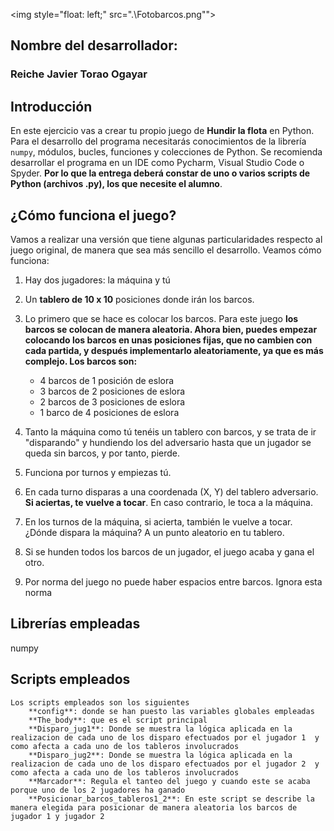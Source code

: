 
<img style="float: left;" src=".\Fotobarcos.png"">

## Nombre del desarrollador:

### **Reiche Javier Torao Ogayar**


## Introducción
En este ejercicio vas a crear tu propio juego de **Hundir la flota** en Python. Para el desarrollo del programa necesitarás conocimientos de la librería `numpy`, módulos, bucles, funciones y colecciones de Python. Se recomienda desarrollar el programa en un IDE como Pycharm, Visual Studio Code o Spyder. **Por lo que la entrega deberá constar de uno o varios scripts de Python (archivos .py), los que necesite el alumno**.

## ¿Cómo funciona el juego?
Vamos a realizar una versión que tiene algunas particularidades respecto al juego original, de manera que sea más sencillo el desarrollo. Veamos cómo funciona:

1. Hay dos jugadores: la máquina y tú
2. Un **tablero de 10 x 10** posiciones donde irán los barcos.
3. Lo primero que se hace es colocar los barcos. Para este juego **los barcos se colocan de manera aleatoria. Ahora bien, puedes empezar colocando los barcos en unas posiciones fijas, que no cambien con cada partida, y después implementarlo aleatoriamente, ya que es más complejo. Los barcos son:**
    * 4 barcos de 1 posición de eslora
    * 3 barcos de 2 posiciones de eslora
    * 2 barcos de 3 posiciones de eslora
    * 1 barco de 4 posiciones de eslora

4. Tanto la máquina como tú tenéis un tablero con barcos, y se trata de ir "disparando" y hundiendo los del adversario hasta que un jugador se queda sin barcos, y por tanto, pierde.
5. Funciona por turnos y empiezas tú.
6. En cada turno disparas a una coordenada (X, Y) del tablero adversario. **Si aciertas, te vuelve a tocar**. En caso contrario, le toca a la máquina.
7. En los turnos de la máquina, si acierta, también le vuelve a tocar. ¿Dónde dispara la máquina? A un punto aleatorio en tu tablero.
8. Si se hunden todos los barcos de un jugador, el juego acaba y gana el otro.
9. Por norma del juego no puede haber espacios entre barcos. Ignora esta norma


## Librerías empleadas 
   numpy

## Scripts empleados 
    Los scripts empleados son los siguientes
        **config**: donde se han puesto las variables globales empleadas 
        **The_body**: que es el script principal 
        **Disparo_jug1**: Donde se muestra la lógica aplicada en la realizacion de cada uno de los disparo efectuados por el jugador 1  y como afecta a cada uno de los tableros involucrados
        **Disparo_jug2**: Donde se muestra la lógica aplicada en la realizacion de cada uno de los disparo efectuados por el jugador 2  y como afecta a cada uno de los tableros involucrados
        **Marcador**: Regula el tanteo del juego y cuando este se acaba porque uno de los 2 jugadores ha ganado
        **Posicionar_barcos_tableros1_2**: En este script se describe la manera elegida para posicionar de manera aleatoria los barcos de jugador 1 y jugador 2

